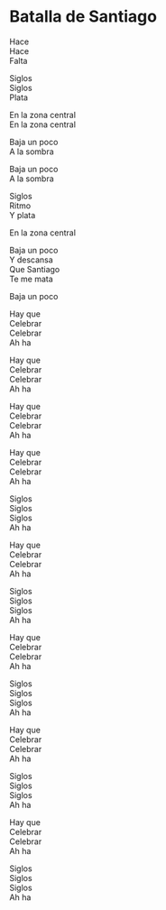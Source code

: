 # Batalla de Santiago  

Hace  
Hace  
Falta  

Siglos  
Siglos  
Plata  

En la zona central  
En la zona central  

Baja un poco  
A la sombra  

Baja un poco  
A la sombra  

Siglos  
Ritmo  
Y plata  

En la zona central  

Baja un poco  
Y descansa  
Que Santiago  
Te me mata  

Baja un poco  

Hay que  
Celebrar  
Celebrar  
Ah ha  

Hay que  
Celebrar  
Celebrar  
Ah ha  

Hay que  
Celebrar  
Celebrar  
Ah ha  

Hay que  
Celebrar  
Celebrar  
Ah ha

Siglos  
Siglos  
Siglos  
Ah ha  

Hay que  
Celebrar  
Celebrar  
Ah ha  

Siglos  
Siglos  
Siglos  
Ah ha  

Hay que  
Celebrar  
Celebrar  
Ah ha  

Siglos  
Siglos  
Siglos  
Ah ha  

Hay que  
Celebrar  
Celebrar  
Ah ha  

Siglos  
Siglos  
Siglos  
Ah ha  

Hay que  
Celebrar  
Celebrar  
Ah ha  

Siglos  
Siglos  
Siglos  
Ah ha  
